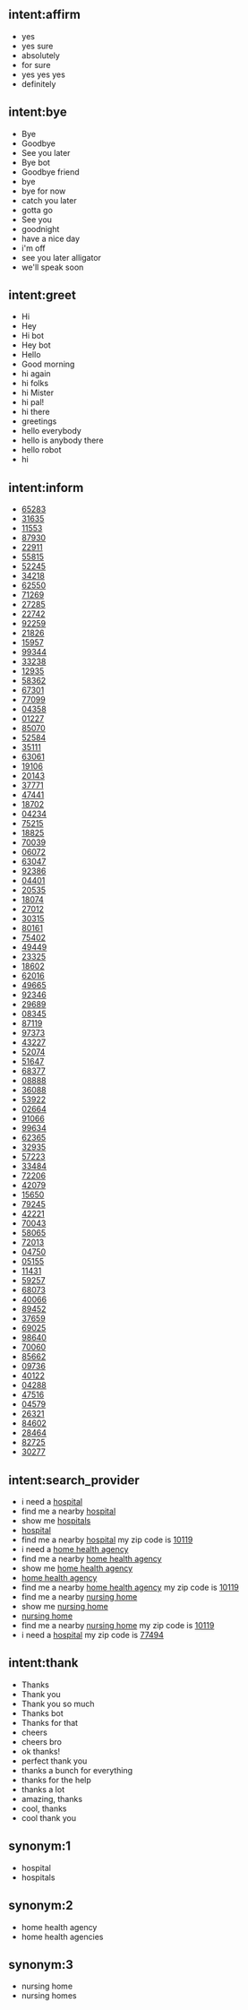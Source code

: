 ## intent:affirm
- yes
- yes sure
- absolutely
- for sure
- yes yes yes
- definitely

## intent:bye
- Bye
- Goodbye
- See you later
- Bye bot
- Goodbye friend
- bye
- bye for now
- catch you later
- gotta go
- See you
- goodnight
- have a nice day
- i'm off
- see you later alligator
- we'll speak soon

## intent:greet
- Hi
- Hey
- Hi bot
- Hey bot
- Hello
- Good morning
- hi again
- hi folks
- hi Mister
- hi pal!
- hi there
- greetings
- hello everybody
- hello is anybody there
- hello robot
- hi

## intent:inform
- [65283](number)
- [31635](number)
- [11553](number)
- [87930](number)
- [22911](number)
- [55815](number)
- [52245](number)
- [34218](number)
- [62550](number)
- [71269](number)
- [27285](number)
- [22742](number)
- [92259](number)
- [21826](number)
- [15957](number)
- [99344](number)
- [33238](number)
- [12935](number)
- [58362](number)
- [67301](number)
- [77099](number)
- [04358](number)
- [01227](number)
- [85070](number)
- [52584](number)
- [35111](number)
- [63061](number)
- [19106](number)
- [20143](number)
- [37771](number)
- [47441](number)
- [18702](number)
- [04234](number)
- [75215](number)
- [18825](number)
- [70039](number)
- [06072](number)
- [63047](number)
- [92386](number)
- [04401](number)
- [20535](number)
- [18074](number)
- [27012](number)
- [30315](number)
- [80161](number)
- [75402](number)
- [49449](number)
- [23325](number)
- [18602](number)
- [62016](number)
- [49665](number)
- [92346](number)
- [29689](number)
- [08345](number)
- [87119](number)
- [97373](number)
- [43227](number)
- [52074](number)
- [51647](number)
- [68377](number)
- [08888](number)
- [36088](number)
- [53922](number)
- [02664](number)
- [91066](number)
- [99634](number)
- [62365](number)
- [32935](number)
- [57223](number)
- [33484](number)
- [72206](number)
- [42079](number)
- [15650](number)
- [79245](number)
- [42221](number)
- [70043](number)
- [58065](number)
- [72013](number)
- [04750](number)
- [05155](number)
- [11431](number)
- [59257](number)
- [68073](number)
- [40066](number)
- [89452](number)
- [37659](number)
- [69025](number)
- [98640](number)
- [70060](number)
- [85662](number)
- [09736](number)
- [40122](number)
- [04288](number)
- [47516](number)
- [04579](number)
- [26321](number)
- [84602](number)
- [28464](number)
- [82725](number)
- [30277](number)
 

## intent:search_provider
- i need a [hospital](selected_type_slot)
- find me a nearby [hospital](selected_type_slot)
- show me [hospitals](selected_type_slot)
- [hospital](selected_type_slot)
- find me a nearby [hospital](selected_type_slot) my zip code is [10119](zip)
- i need a [home health agency](selected_type_slot)
- find me a nearby [home health agency](selected_type_slot)
- show me [home health agency](selected_type_slot)
- [home health agency](selected_type_slot)
- find me a nearby [home health agency](selected_type_slot) my zip code is [10119](zip)
- find me a nearby [nursing home](selected_type_slot)
- show me [nursing home](selected_type_slot)
- [nursing home](selected_type_slot)
- find me a nearby [nursing home](selected_type_slot) my zip code is [10119](zip)
- i need a [hospital](selected_type_slot) my zip code is [77494](zip)


## intent:thank
- Thanks
- Thank you
- Thank you so much
- Thanks bot
- Thanks for that
- cheers
- cheers bro
- ok thanks!
- perfect thank you
- thanks a bunch for everything
- thanks for the help
- thanks a lot
- amazing, thanks
- cool, thanks
- cool thank you

## synonym:1
- hospital
- hospitals

## synonym:2
- home health agency
- home health agencies

## synonym:3
- nursing home
- nursing homes
